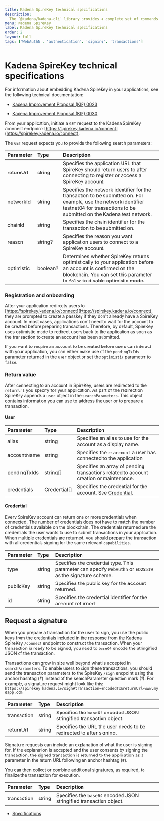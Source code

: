 ```yaml
---
title: Kadena SpireKey technical specifications
description:
  The `@kadena/kadena-cli` library provides a complete set of commands for creating applications and interacting with the Kadena network interactively or by using scripts from the command-line.
menu: Kadena SpireKey
label: Kadena SpireKey technical specifications
order: 2
layout: full
tags: ['WebAuthN', 'authentication', 'signing', 'transactions']
---
```


# Kadena SpireKey technical specifications

For information about embedding Kadena SpireKey in your applications, see the following technical documentation:

- [Kadena Improvement Proposal (KIP) 0023](https://github.com/kadena-community/spirekey/blob/main/docs/KIP-0023/KIP-0023.md)

- [Kadena Improvement Proposal (KIP) 0030](https://github.com/kadena-community/spirekey/blob/main/docs/KIP-0030/KIP-0030.md)

From your application, initiate a `GET` request to the Kadena SpireKey /connect endpoint:
[https://spirekey.kadena.io/connect](https://spirekey.kadena.io/connect). 

The `GET` request expects you to provide the following search parameters:

| Parameter | Type | Description |
| :--------- | :------- | :---------------------------------------------------------------------- |
| returnUrl  | string   | Specifies the application URL that SpireKey should return users to after connecting to register or access a SpireKey account. |
| networkId  | string   | Specifies the network identifier for the transaction to be submitted on. For example, use the network identifier testnet04 for transactions to be submitted on the Kadena test network. |
| chainId    | string   | Specifies the chain identifier for the transaction to be submitted on. |
| reason     | string?  | Specifies the reason you want application users to connect to a SpireKey account. |
| optimistic | boolean? | Determines whether SpireKey returns optimistically to your application before an account is confirmed on the blockchain. You can set this parameter to `false` to disable optimistic mode. |

### Registration and onboarding

After your application redirects users to
[https://spirekey.kadena.io/connect](https://spirekey.kadena.io/connect), they are
prompted to create a passkey if they don't already have a SpireKey account. In most
cases, applications don't need to wait for the account to be created before preparing
transactions. Therefore, by default, SpireKey uses optimistic mode to redirect users back to the application as soon as the transaction to create an account has been submitted.

If you want to require an account to be created before users can interact with your application, you can either make use of the `pendingTxIds` parameter returned in the `user` object or set the `optimistic` parameter to `false`.

### Return value

After connecting to an account in SpireKey, users are redirected to the `returnUrl` you specify for your application. 
As part of the redirection, SpireKey appends a `user` object in the `searchParameters`. This object contains information you can use to address the user or to prepare a transaction.

#### User

| Parameter | Type | Description                                                              |
| :----------- | :----------- | :----------------------------------------------------------------------- |
| alias        | string       | Specifies an alias to use for the account as a display name. |
| accountName  | string       | Specifies the `r:account` a user has connected to the application. |
| pendingTxIds | string[]     | Specifies an array of pending transactions related to account creation or maintenance. |
| credentials  | Credential[] | Specifies the credential for the account. See [Credential](#credential). |

#### Credential

Every SpireKey account can return one or more credentials when connected. The
number of credentials does not have to match the number of credentials available on
the blockchain. The credentials returned are the credentials the user wants to
use to submit transactions in your application. When multiple credentials are returned, you
should prepare the transaction with all credentials signing for the same relevant `capabilities`.

| Parameter | Type   | Description  |
| :-------- | :----- | :---------------------------------------- |
| type      | string | Specifies the credential type. This parameter can specify `WebAuthn` or `ED25519` as the signature scheme. |
| publicKey | string | Specifies the public key for the account returned.  |
| id        | string | Specifies the credential identifier for the account returned. |

## Request a signature

When you prepare a transaction for the user to sign, you use the public keys from the credentials included in the response from the Kadena SpireKey `/connect` endpoint to construct the transaction. 
When your transaction is ready to be signed, you need to `base64` encode the stringified JSON of the transaction.

Transactions can grow in size well beyond what is accepted in
`searchParameters`. To enable users to sign these transactions, you should send
the transaction parameters to the SpireKey `/sign` endpoint using the anchor hashtag (#) instead of the searchParameter question mark (?). For example, a signature request might look like this:
`https://spirekey.kadena.io/sign#transaction=encodedTx&returnUrl=www.mydapp.com`

| Parameter | Type | Description |
| :-------- | :--- | :---------- |
| transaction | string | Specifies the `base64` encoded JSON stringified transaction object. |
| returnUrl | string | Specifies the URL the user needs to be redirected to after signing. |

Signature requests can include an explanation of what the user is signing for. 
If the explanation is accepted and the user consents by signing the transaction, the signed transaction is returned to the application as a parameter in the return URL following an anchor hashtag (#).

You can then collect or combine additional signatures, as required, to finalize the transaction for execution. 

| Parameter | Type | Description |
| :-------- | :--- | :---------- |
| transaction | string | Specifies the `base64` encoded JSON stringified transaction object. |

- [Specifications](https://github.com/kadena-community/spirekey/blob/main/docs/KIP-0030/SPECS.md)

